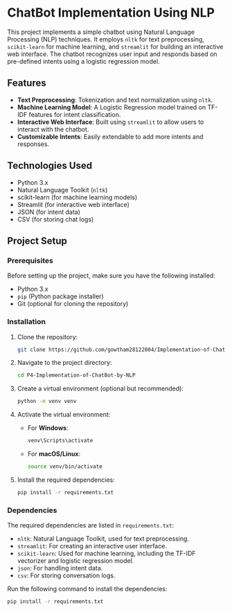 # ChatBot Implementation Using NLP

This project implements a simple chatbot using Natural Language Processing (NLP) techniques. It employs `nltk` for text preprocessing, `scikit-learn` for machine learning, and `streamlit` for building an interactive web interface. The chatbot recognizes user input and responds based on pre-defined intents using a logistic regression model.

## Features

- **Text Preprocessing**: Tokenization and text normalization using `nltk`.
- **Machine Learning Model**: A Logistic Regression model trained on TF-IDF features for intent classification.
- **Interactive Web Interface**: Built using `streamlit` to allow users to interact with the chatbot.
- **Customizable Intents**: Easily extendable to add more intents and responses.

## Technologies Used

- Python 3.x
- Natural Language Toolkit (`nltk`)
- scikit-learn (for machine learning models)
- Streamlit (for interactive web interface)
- JSON (for intent data)
- CSV (for storing chat logs)
  
## Project Setup

### Prerequisites

Before setting up the project, make sure you have the following installed:

- Python 3.x
- `pip` (Python package installer)
- Git (optional for cloning the repository)

### Installation

1. Clone the repository:

    ```bash
    git clone https://github.com/gowtham28122004/Implementation-of-ChatBot-by-NLP.git
    ```

2. Navigate to the project directory:

    ```bash
    cd P4-Implementation-of-ChatBot-by-NLP
    ```

3. Create a virtual environment (optional but recommended):

    ```bash
    python -m venv venv
    ```

4. Activate the virtual environment:
   
   - For **Windows**:
   
     ```bash
     venv\Scripts\activate
     ```
   - For **macOS/Linux**:
   
     ```bash
     source venv/bin/activate
     ```

5. Install the required dependencies:

    ```bash
    pip install -r requirements.txt
    ```

### Dependencies

The required dependencies are listed in `requirements.txt`:

- `nltk`: Natural Language Toolkit, used for text preprocessing.
- `streamlit`: For creating an interactive user interface.
- `scikit-learn`: Used for machine learning, including the TF-IDF vectorizer and logistic regression model.
- `json`: For handling intent data.
- `csv`: For storing conversation logs.
  
Run the following command to install the dependencies:

```bash
pip install -r requirements.txt
